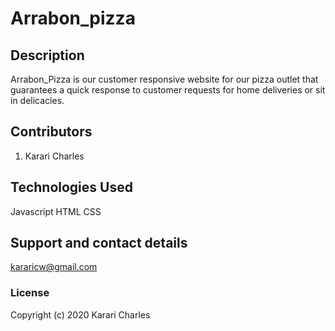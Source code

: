# Arrabon_pizza

## Description
Arrabon_Pizza is our customer responsive website for our pizza outlet that guarantees a quick response to customer requests for home deliveries or sit in delicacies.

## Contributors
1. Karari Charles


## Technologies Used
Javascript
HTML
CSS

## Support and contact details
kararicw@gmail.com

### License

Copyright (c) 2020 Karari Charles
